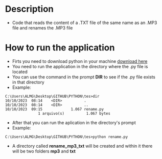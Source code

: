 # Description
- Code that reads the content of a .TXT file of the same name as an .MP3 file and renames the .MP3 file

# How to run the application
- Firts you need to download python in your machine <a href= "https://www.python.org/downloads/" > download here </a>
- You need to run the application in the directory where the .py file is located
- You can use the command in the prompt <b>DIR</b> to see if the .py file exists in that directory
- Example:
```
C:\Users\ALMG\Desktop\GITHUB\PYTHON\tes>dir
10/10/2023  08:14    <DIR>          .
10/10/2023  08:14    <DIR>          ..
10/10/2023  09:15             1.067 rename.py
               1 arquivo(s)          1.067 bytes
```
- After that you can run the aplication in the directory's prompt
- Example:
                  
```
C:\Users\ALMG\Desktop\GITHUB\PYTHON\tes>python rename.py
```
- A directory called <b>rename_mp3_txt</b> will be created and within it there will be two folders <b>mp3</b> and <b>txt</b>
